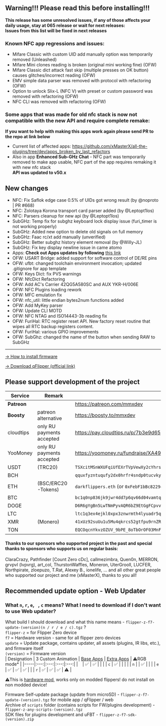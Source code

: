 ## Warning!!! Please read this before installing!!!
**This release has some unresolved issues, if any of those affects your daily usage, stay at 065 release or wait for next releases:** <br>
**Issues from this list will be fixed in next releases**
### Known NFC app regressions and issues: 
- Mifare Classic with custom UID add manually option was temporarily removed (Unleashed)
- Mifare Mini clones reading is broken (original mini working fine) (OFW)
- Mifare Classic dict attack fast skip (multiple presses on OK button) causes glitches/incorrect reading (OFW)
- EMV simple data parser was removed with protocol with refactoring (OFW)
- Option to unlock Slix-L (NFC V) with preset or custom password was removed with refactoring (OFW)
- NFC CLI was removed with refactoring (OFW)
### Some apps that was made for old nfc stack is now not compatible with the new API and require complete remake:
**If you want to help with making this apps work again please send PR to the repo at link below**
- Current list of affected apps: https://github.com/xMasterX/all-the-plugins/tree/dev/apps_broken_by_last_refactors
- Also in app **Enhanced Sub-GHz Chat** - NFC part was temporarily removed to make app usable, NFC part of the app requires remaking it with new nfc stack <br>
**API was updated to v50.x** 
## New changes
* NFC: Fix Saflok edge case 0.5% of UIDs got wrong result (by @noproto | PR #668)
* NFC: Zolotaya Korona transport card parser added (by @Leptopt1los)
* NFC: Parsers cleanup for new api (by @Leptopt1los)
* SubGHz: Temp fix for subghz keyboard lock display issue (furi_timer is not working properly)
* SubGHz: Added new option to delete old signals on full memory
* SubGHz: Faac rc/xt add manually (unverified)
* SubGHz: Better subghz history element removal (by @Willy-JL)
* SubGHz: Fix key display newline issue in came atomo
* Apps: **Check out Apps updates by following** [this link](https://github.com/xMasterX/all-the-plugins/commits/dev)
* OFW: USART Bridge: added support for software control of DE/RE pins
* OFW: ufbt: changed toolchain environment invocation; updated .gitignore for app template
* OFW: Keys Dict: fix PVS warnings
* OFW: NfcDict Refactoring
* OFW: Add AC's Carrier 42QG5A580SC and AUX YKR-H/006E
* OFW: NFC Plugins loading rework
* OFW: MFC emulation fix
* OFW: nfc_util: little endian bytes2num functions added
* OFW: Add MyKey parser
* OFW: Update CLI MOTD
* OFW: NFC NTAG and ISO14443-3b reading fix
* OFW: FuriHal: RTC register reset API. New factory reset routine that wipes all RTC backup registers content.
* OFW: FuriHal: various GPIO improvements
* OFW: SubGhz: changed the name of the button when sending RAW to SubGHz

----

[-> How to install firmware](https://github.com/DarkFlippers/unleashed-firmware/blob/dev/documentation/HowToInstall.md)

[-> Download qFlipper (official link)](https://flipperzero.one/update)

## Please support development of the project
|Service|Remark|Link/Wallet|
|-|-|-|
|**Patreon**||https://patreon.com/mmxdev|
|**Boosty**|patreon alternative|https://boosty.to/mmxdev|
|cloudtips|only RU payments accepted|https://pay.cloudtips.ru/p/7b3e9d65|
|YooMoney|only RU payments accepted|https://yoomoney.ru/fundraise/XA49mgQLPA0.221209|
|USDT|(TRC20)|`TSXcitMSnWXUFqiUfEXrTVpVewXy2cYhrs`|
|BCH||`qquxfyzntuqufy2dx0hrfr4sndp0tucvky4sw8qyu3`|
|ETH|(BSC/ERC20-Tokens)|`darkflippers.eth` (or `0xFebF1bBc8229418FF2408C07AF6Afa49152fEc6a`)|
|BTC||`bc1q0np836jk9jwr4dd7p6qv66d04vamtqkxrecck9`|
|DOGE||`D6R6gYgBn5LwTNmPyvAQR6bZ9EtGgFCpvv`|
|LTC||`ltc1q3ex4ejkl0xpx3znwrmth4lyuadr5qgv8tmq8z9`|
|XMR|(Monero)| `41xUz92suUu1u5Mu4qkrcs52gtfpu9rnZRdBpCJ244KRHf6xXSvVFevdf2cnjS7RAeYr5hn9MsEfxKoFDRSctFjG5fv1Mhn`|
|TON||`EQCOqcnYkvzOZUV_9bPE_8oTbOrOF03MnF-VcJyjisTZmpGf`|

#### Thanks to our sponsors who supported project in the past and special thanks to sponsors who supports us on regular basis:
ClaraCrazy, Pathfinder [Count Zero cDc], callmezimbra, Quen0n, MERRON, grvpvl (lvpvrg), art_col, ThurstonWaffles, Moneron, UterGrooll, LUCFER, Northpirate, zloepuzo, T.Rat, Alexey B., ionelife, ...
and all other great people who supported our project and me (xMasterX), thanks to you all!


## **Recommended update option - Web Updater**

### What `n`, `r`, `e`, ` `, `c` means? What I need to download if I don't want to use Web updater?
What build I should download and what this name means - `flipper-z-f7-update-(version)(n / r / e / c).tgz` ? <br>
`flipper-z` = for Flipper Zero device<br>
`f7` = Hardware version - same for all flipper zero devices<br>
`update` = Update package, contains updater, all assets (plugins, IR libs, etc.), and firmware itself<br>
`(version)` = Firmware version<br>
| Designation | 3 Custom Animation | [Base Apps](https://github.com/xMasterX/all-the-plugins#default-pack) | [Extra Apps](https://github.com/xMasterX/all-the-plugins#extra-pack) | ⚠️RGB mode* |
|-----|:---:|:---:|:---:|:---:|
| ` ` | ✅ | ✅ |  |  |
| `c` | ✅ |  |  |  |
| `n` |  | ✅ |  |  |
| `e` | ✅ | ✅ | ✅ |  |
| `r` | ✅ | ✅ | ✅ | ⚠️ |

⚠️This is [hardware mod](https://github.com/quen0n/flipperzero-firmware-rgb#readme), works only on modded flippers! do not install on non modded device!

Firmware Self-update package (update from microSD) - `flipper-z-f7-update-(version).tgz` for mobile app / qFlipper / web<br>
Archive of `scripts` folder (contains scripts for FW/plugins development) - `flipper-z-any-scripts-(version).tgz`<br>
SDK files for plugins development and uFBT - `flipper-z-f7-sdk-(version).zip`



